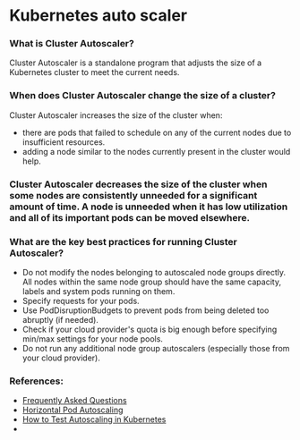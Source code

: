 # Kubernetes auto scaler
### What is Cluster Autoscaler?
Cluster Autoscaler is a standalone program that adjusts the size of a Kubernetes cluster to meet the current needs.
### When does Cluster Autoscaler change the size of a cluster?

Cluster Autoscaler increases the size of the cluster when:
- there are pods that failed to schedule on any of the current nodes due to insufficient resources.
- adding a node similar to the nodes currently present in the cluster would help.

### Cluster Autoscaler decreases the size of the cluster when some nodes are consistently unneeded for a significant amount of time. A node is unneeded when it has low utilization and all of its important pods can be moved elsewhere.

### What are the key best practices for running Cluster Autoscaler?
- Do not modify the nodes belonging to autoscaled node groups directly. All nodes within the same node group should have the same capacity, labels and system pods running on them.
- Specify requests for your pods.
- Use PodDisruptionBudgets to prevent pods from being deleted too abruptly (if needed).
- Check if your cloud provider's quota is big enough before specifying min/max settings for your node pools.
- Do not run any additional node group autoscalers (especially those from your cloud provider).


### 
### References: 
- [Frequently Asked Questions](https://github.com/kubernetes/autoscaler/blob/master/cluster-autoscaler/FAQ.md#what-is-cluster-autoscaler)
- [Horizontal Pod Autoscaling](https://kubernetes.io/docs/tasks/run-application/horizontal-pod-autoscale/)
- [How to Test Autoscaling in Kubernetes](https://speedscale.com/how-to-test-kubernetes-autoscaling/)
- []()
